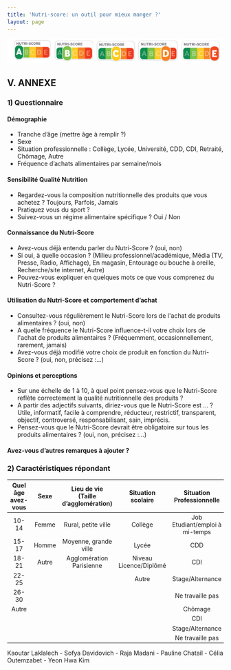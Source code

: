 ```yaml
--- 
title: 'Nutri-score: un outil pour mieux manger ?'
layout: page
--- 
```


![screenshot](declinaison-logo-nutriscore.jpg)
## V. ANNEXE
### 1) Questionnaire

#### Démographie
- Tranche d’âge (mettre âge à remplir ?)
- Sexe
- Situation professionnelle : Collège, Lycée, Université, CDD, CDI, Retraité, Chômage, Autre
- Fréquence d’achats alimentaires par semaine/mois

#### Sensibilité Qualité Nutrition
- Regardez-vous la composition nutritionnelle des produits que vous achetez ? Toujours, Parfois, Jamais 
- Pratiquez vous du sport ? 
- Suivez-vous un régime alimentaire spécifique ? Oui / Non

#### Connaissance du Nutri-Score
- Avez-vous déjà entendu parler du Nutri-Score ? (oui, non)
- Si oui, à quelle occasion ? (Milieu professionnel/académique, Média (TV, Presse, Radio, Affichage), En magasin, Entourage ou bouche à oreille, Recherche/site internet, Autre)
- Pouvez-vous expliquer en quelques mots ce que vous comprenez du Nutri-Score ?

#### Utilisation du Nutri-Score et comportement d’achat
- Consultez-vous régulièrement le Nutri-Score lors de l'achat de produits alimentaires ? (oui, non)
- A quelle fréquence le Nutri-Score influence-t-il votre choix lors de l'achat de produits alimentaires ? (Fréquemment, occasionnellement, rarement, jamais)
- Avez-vous déjà modifié votre choix de produit en fonction du Nutri-Score ? (oui, non, précisez :…)

#### Opinions et perceptions
- Sur une échelle de 1 à 10, à quel point pensez-vous que le Nutri-Score reflète correctement la qualité nutritionnelle des produits ?
- A partir des adjectifs suivants, diriez-vous que le Nutri-Score est … ?
Utile, informatif, facile à comprendre, réducteur, restrictif, transparent, objectif, controversé, responsabilisant, sain, imprécis.
- Pensez-vous que le Nutri-Score devrait être obligatoire sur tous les produits alimentaires ? (oui, non, précisez :...)

#### Avez-vous d’autres remarques à ajouter ?

### 2) Caractéristiques répondant

| Quel âge avez-vous | Sexe  | Lieu de vie (Taille d’agglomération) | Situation scolaire         | Situation Professionnelle    | Profession du parent référent |
|:-------------------:|:-----:|:-----------------------------------:|:---------------------------:|:-----------------------------:|:-----------------------------:|
|       10-14         | Femme | Rural, petite ville                 | Collège                     | Job Etudiant/emploi à mi-temps | CSP + :                      |
|       15-17         | Homme | Moyenne, grande ville                | Lycée                       | CDD                           | CSP - :                      |
|       18-21         | Autre | Agglomération Parisienne             | Niveau Licence/Diplômé      | CDI                           |                              |
|       22-25         |       |                                     | Autre                       | Stage/Alternance              |                              |
|       26-30         |       |                                     |                             | Ne travaille pas              |                              |
|       Autre         |       |                                     |                             | Chômage                      |                              |
|                   |       |                                     |                             | CDI                         |                              |
|                   |       |                                     |                             | Stage/Alternance            |                              |
|                   |       |                                     |                             | Ne travaille pas            |                              |


Kaoutar Laklalech - Sofya Davidovich - Raja Madani - Pauline Chatail - Célia Outemzabet - Yeon Hwa Kim
